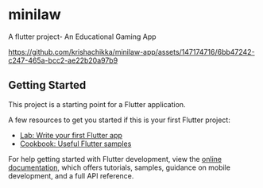 # minilaw

A flutter project- An Educational Gaming App
<br>


https://github.com/krishachikka/minilaw-app/assets/147174716/6bb47242-c247-465a-bcc2-ae22b20a97b9


## Getting Started

This project is a starting point for a Flutter application.

A few resources to get you started if this is your first Flutter project:

- [Lab: Write your first Flutter app](https://docs.flutter.dev/get-started/codelab)
- [Cookbook: Useful Flutter samples](https://docs.flutter.dev/cookbook)

For help getting started with Flutter development, view the
[online documentation](https://docs.flutter.dev/), which offers tutorials,
samples, guidance on mobile development, and a full API reference.
